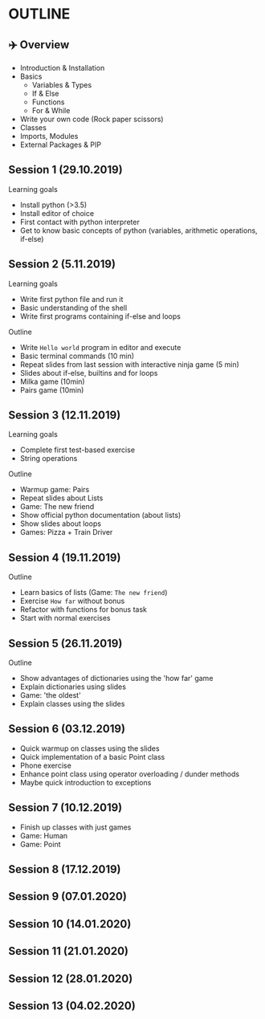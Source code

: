 OUTLINE
========

## ✈️ Overview

- Introduction & Installation
- Basics
  - Variables & Types
  - If & Else
  - Functions
  - For & While
- Write your own code (Rock paper scissors)
- Classes
- Imports, Modules
- External Packages & PIP


## Session 1 (29.10.2019)

Learning goals
- Install python (>3.5)
- Install editor of choice
- First contact with python interpreter
- Get to know basic concepts of python (variables, arithmetic operations, if-else)


## Session 2 (5.11.2019)

Learning goals
- Write first python file and run it
- Basic understanding of the shell
- Write first programs containing if-else and loops

Outline
- Write `Hello world` program in editor and execute
- Basic terminal commands (10 min)
- Repeat slides from last session with interactive ninja game (5 min)
- Slides about if-else, builtins and for loops
- Milka game (10min)
- Pairs game (10min)


## Session 3 (12.11.2019)

Learning goals
- Complete first test-based exercise
- String operations

Outline
- Warmup game: Pairs
- Repeat slides about Lists
- Game: The new friend
- Show official python documentation (about lists)
- Show slides about loops
- Games: Pizza + Train Driver


## Session 4 (19.11.2019)

Outline
- Learn basics of lists (Game: `The new friend`)
- Exercise `How far` without bonus
- Refactor with functions for bonus task
- Start with normal exercises


## Session 5 (26.11.2019)

Outline
- Show advantages of dictionaries using the 'how far' game
- Explain dictionaries using slides
- Game: 'the oldest'
- Explain classes using the slides


## Session 6 (03.12.2019)

- Quick warmup on classes using the slides
- Quick implementation of a basic Point class
- Phone exercise
- Enhance point class using operator overloading / dunder methods
- Maybe quick introduction to exceptions


## Session 7 (10.12.2019)

- Finish up classes with just games
- Game: Human
- Game: Point

## Session 8 (17.12.2019)

## Session 9 (07.01.2020)

## Session 10 (14.01.2020)

## Session 11 (21.01.2020)

## Session 12 (28.01.2020)

## Session 13 (04.02.2020)
